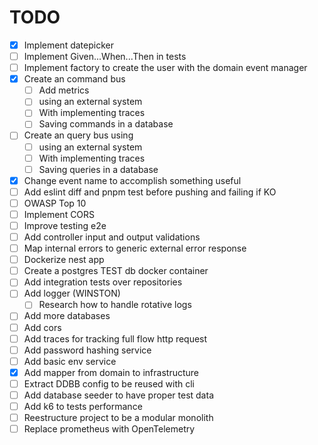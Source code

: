 # TODO
- [x] Implement datepicker
- [ ] Implement Given...When...Then in tests
- [ ] Implement factory to create the user with the domain event manager
- [x] Create an command bus
  - [ ] Add metrics
  - [ ] using an external system
  - [ ] With implementing traces
  - [ ] Saving commands in a database
- [ ] Create an query bus using
  - [ ] using an external system
  - [ ] With implementing traces
  - [ ] Saving queries in a database
- [x] Change event name to accomplish something useful
- [ ] Add eslint diff and pnpm test before pushing and failing if KO
- [ ] OWASP Top 10
- [ ] Implement CORS
- [ ] Improve testing e2e
- [ ] Add controller input and output validations
- [ ] Map internal errors to generic external error response
- [ ] Dockerize nest app
- [ ] Create a postgres TEST db docker container
- [ ] Add integration tests over repositories
- [ ] Add logger (WINSTON)
  - [ ] Research how to handle rotative logs
- [ ] Add more databases 
- [ ] Add cors
- [ ] Add traces for tracking full flow http request
- [ ] Add password hashing service
- [ ] Add basic env service
- [x] Add mapper from domain to infrastructure
- [ ] Extract DDBB config to be reused with cli
- [ ] Add database seeder to have proper test data
- [ ] Add k6 to tests performance
- [ ] Reestructure project to be a modular monolith
- [ ] Replace prometheus with OpenTelemetry
